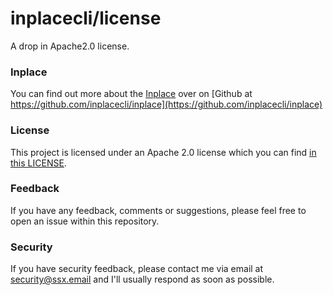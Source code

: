 # inplacecli/license
A drop in Apache2.0 license.


### Inplace
You can find out more about the [Inplace](https://github.com/inplacecli/inplace)
over on [Github at https://github.com/inplacecli/inplace](https://github.com/inplacecli/inplace)


### License
This project is licensed under an Apache 2.0 license which you can find
[in this LICENSE](https://github.com/inplacecli/inplace/blob/master/LICENSE).


### Feedback
If you have any feedback, comments or suggestions, please feel free to open an
issue within this repository.


### Security
If you have security feedback, please contact me via email at
<security@ssx.email> and I'll usually respond as soon as possible.

